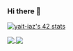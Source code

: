 ### Hi there 👋

[![yait-iaz's 42 stats](https://badge.mediaplus.ma/starryblue/yait-iaz)](https://github.com/oakoudad/badge42)

<a href="https://github.com/Ma3ert?tab=repositories">
 <img align="center" src="https://github-readme-stats.vercel.app/api?username=Ma3ert&line_height=40&show_icons=true&theme=dark">
</a>
<a href="https://github.com/Ma3ert?tab=repositories">
  <img align="center" src="https://github-readme-stats.vercel.app/api/top-langs/?username=Ma3ert&theme=dark"/>
</a>
